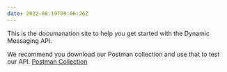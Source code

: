 ```yaml
---
date: 2022-08-19T09:06:26Z
---
```


This is the documanation site to help you get started with the Dynamic Messaging API.

We recommend you download our Postman collection and use that to test our API. [Postman Collection](API/postman)